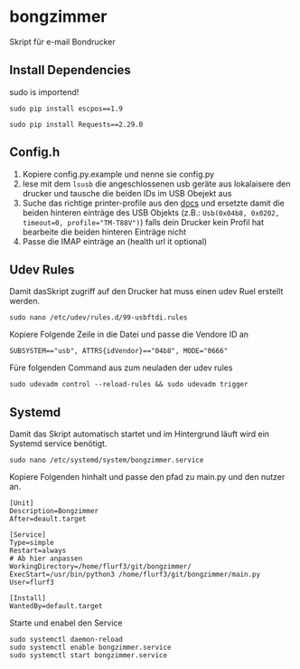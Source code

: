 # bongzimmer
Skript für e-mail Bondrucker

## Install Dependencies
sudo is importend!

```
sudo pip install escpos==1.9
```

```
sudo pip install Requests==2.29.0
```

## Config.h

1. Kopiere config.py.example und nenne sie config.py
2. lese mit dem <code>lsusb</code> die angeschlossenen usb geräte aus lokalaisere den drucker und tausche die beiden IDs im USB Obejekt aus
3. Suche das richtige printer-profile aus den [docs](https://python-escpos.readthedocs.io/en/latest/printer_profiles/available-profiles.html) und ersetzte damit die beiden hinteren einträge des USB Objekts (z.B.: <code>Usb(0x04b8, 0x0202, timeout=0, profile="TM-T88V")</code>) falls dein Drucker kein Profil hat bearbeite die beiden hinteren Einträge nicht
4. Passe die IMAP einträge an (health url it optional)

## Udev Rules
Damit dasSkript zugriff auf den Drucker hat muss einen udev Ruel erstellt werden.

```
sudo nano /etc/udev/rules.d/99-usbftdi.rules
```
Kopiere Folgende Zeile in die Datei und passe die Vendore ID an

```
SUBSYSTEM=="usb", ATTRS{idVendor}=="04b8", MODE="0666"
```

Füre folgenden Command aus zum neuladen der udev rules
```
sudo udevadm control --reload-rules && sudo udevadm trigger
```

## Systemd
Damit das Skript automatisch startet und im Hintergrund läuft wird ein Systemd service benötigt.
```
sudo nano /etc/systemd/system/bongzimmer.service
```
Kopiere Folgenden hinhalt und passe den pfad zu main.py und den nutzer an.

```
[Unit]
Description=Bongzimmer
After=deault.target

[Service]
Type=simple
Restart=always
# Ab hier anpassen
WorkingDirectory=/home/flurf3/git/bongzimmer/
ExecStart=/usr/bin/python3 /home/flurf3/git/bongzimmer/main.py
User=flurf3

[Install]
WantedBy=default.target

```
Starte und enabel den Service

```
sudo systemctl daemon-reload
sudo systemctl enable bongzimmer.service
sudo systemctl start bongzimmer.service
```
